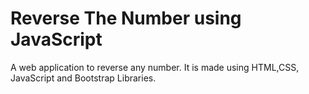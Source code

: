 # Reverse The Number using JavaScript
A web application to reverse any number. It is made using HTML,CSS, JavaScript and Bootstrap Libraries.
